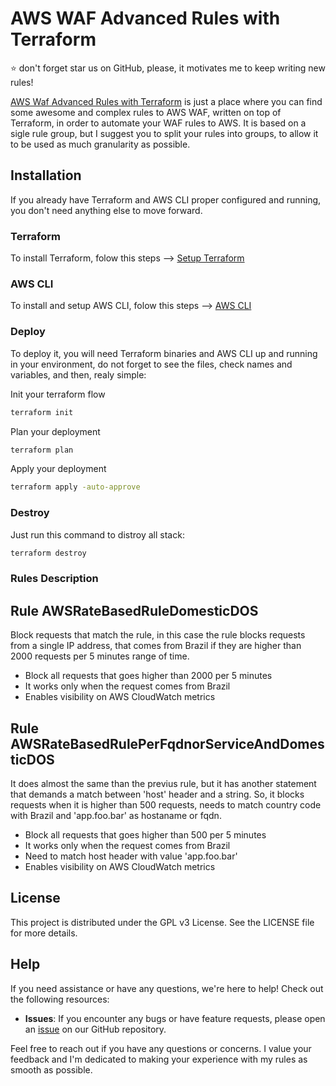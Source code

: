 # AWS WAF Advanced Rules with Terraform

:star: don't forget star us on GitHub, please, it motivates me to keep writing new rules!

[AWS Waf Advanced Rules with Terraform](https://github.com/glaucius/aws-waf-terraform-advanced-rules) is just a place where you can find some awesome and complex rules to AWS WAF, written on top of Terraform, in order to automate your WAF rules to AWS. It is based on a sigle rule group, but I suggest you to split your rules into groups, to allow it to be used as much granularity as possible.

## Installation

If you already have Terraform and AWS CLI proper configured and running, you don't need anything else to move forward.

### Terraform

To install Terraform, folow this steps -->  [Setup Terraform](https://developer.hashicorp.com/terraform/tutorials/aws-get-started/install-cli)

### AWS CLI

To install and setup AWS CLI, folow this steps --> [AWS CLI](https://docs.aws.amazon.com/cli/latest/userguide/getting-started-install.html)


### Deploy

To deploy it, you will need Terraform binaries and AWS CLI up and running in your environment, do not forget to see the files, check names and variables, and then, realy simple:

Init your terraform flow
```bash
terraform init
```

Plan your deployment
```bash
terraform plan
```

Apply your deployment
```bash
terraform apply -auto-approve
```

### Destroy

Just run this command to distroy all stack:
```bash
terraform destroy
```

### Rules Description

## Rule AWSRateBasedRuleDomesticDOS

Block requests that match the rule, in this case the rule blocks requests from a single IP address, that comes from Brazil if they are higher than 2000 requests per 5 minutes range of time.

* Block all requests that goes higher than 2000 per 5 minutes
* It works only when the request comes from Brazil
* Enables visibility on AWS CloudWatch metrics

## Rule AWSRateBasedRulePerFqdnorServiceAndDomesticDOS

It does almost the same than the previus rule, but it has another statement that demands a match between 'host' header and a string. So, it blocks requests when it is higher than 500 requests, needs to match country code with Brazil and 'app.foo.bar' as hostaname or fqdn.

* Block all requests that goes higher than 500 per 5 minutes
* It works only when the request comes from Brazil
* Need to match host header with value 'app.foo.bar'
* Enables visibility on AWS CloudWatch metrics

## License

This project is distributed under the GPL v3 License. See the LICENSE file for more details.

## Help

If you need assistance or have any questions, we're here to help! Check out the following resources:

- **Issues**: If you encounter any bugs or have feature requests, please open an [issue](https://github.com/glaucius/aws-waf-terraform-advanced-rules/issues) on our GitHub repository.

Feel free to reach out if you have any questions or concerns. I value your feedback and I'm dedicated to making your experience with my rules as smooth as possible.
